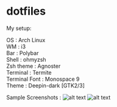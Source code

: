 # dotfiles
My setup:   

OS : Arch Linux   
WM : i3   
Bar : Polybar   
Shell : ohmyzsh   
Zsh theme : Agnoster   
Terminal : Termite   
Terminal Font : Monospace 9   
Theme : Deepin-dark [GTK2/3]   

Sample Screenshots :
![alt text](https://github.com/pavansrinivasmamidala/dotfiles/blob/master/temp.png)
![alt text](https://github.com/pavansrinivasmamidala/dotfiles/blob/master/temp1.png)
